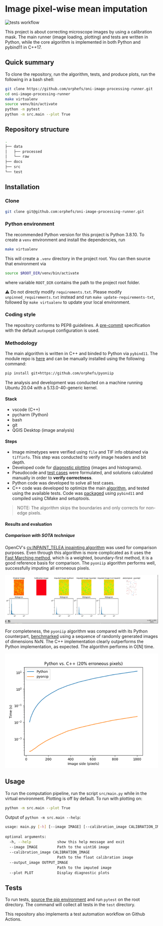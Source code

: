 Image pixel-wise mean imputation
================================



![tests workflow](https://github.com/orphefs/oni-image-processing-runner/actions/workflows/tests.yml/badge.svg)

This project is about correcting microscope images by using a calibration mask. The main runner (image
loading, plotting) and tests are written in Python, while the core algorithm is implemented in both Python and
pybind11 in C++17.

## Quick summary

To clone the repository, run the algorithm, tests, and produce plots, run the following in a bash shell:

```bash
git clone https://github.com/orphefs/oni-image-processing-runner.git
cd oni-image-processing-runner
make virtualenv
source venv/bin/activate
python -m pytest
python -m src.main --plot True
```

## Repository structure

```bash
.
├── data
│   ├── processed
│   └── raw
├── docs
├── src
└── test
```

## Installation

### Clone

```bash
git clone git@github.com:orphefs/oni-image-processing-runner.git
```

### Python environment

The recommended Python version for this project is Python 3.8.10. To create a `venv` environment and install the
dependencies, run

```bash
make virtualenv
```

This will create a `.venv` directory in the project root. You can then source that environment via

```bash
source $ROOT_DIR/venv/bin/activate
```

where variable `ROOT_DIR` contains the path to the project root folder.

:warning: Do not directly modify `requirements.txt`. Please modify `unpinned_requirements.txt` instead and
run `make update-requirements-txt`, followed by `make virtualenv` to update your local environment.

### Coding style

The repository conforms to PEP8 guidelines. A [pre-commit](.pre-commit-config.yaml) specification with the
default `autopep8` configuration is used.

### Methodology

The main algorithm is written in C++ and binded to Python via `pybind11`. The module repo
is [here](https://github.com/orphefs/pyoniip) and can be manually installed using the following command:

```bash
pip install git+https://github.com/orphefs/pyoniip
```

The analysis and development was conducted on a machine running Ubuntu 20.04 with a 5.13.0-40-generic kernel.

#### Stack

- vscode (C++)
- pycharm (Python)
- bash
- git
- QGIS Desktop (image analysis)

#### Steps

- Image mimetypes were verified using `file` and TIF info obtained via `tiffinfo`. This step was conducted to
  verify image headers and bit depth.
- Developed code for [diagnostic plotting](src/utils.py) (images and histograms).
- Pseudocode and [test cases](test/test_impute_image.py) were formulated, and solutions calculated manually in
  order to **verify correctness**.
- Python code was developed to solve all test cases.
- C++ code was developed to optimize the main [algorithm](src/algorithm.py), and tested using the available
  tests. Code was [packaged](https://github.com/orphefs/pyoniip) using `pybind11` and compiled using CMake and
  setuptools.

> NOTE: The algorithm skips the boundaries and only corrects for non-edge pixels.

#### Results and evaluation

##### Comparison with SOTA technique

OpenCV's [cv.INPAINT_TELEA inpainting algorithm](https://docs.opencv.org/4.x/df/d3d/tutorial_py_inpainting.html)
was used for comparison purposes. Even through this algorithm is more complicated as it uses
the [Fast Marching method](http://www.olivier-augereau.com/docs/2004JGraphToolsTelea.pdf), which is a
weighted, boundary-first method, it is a good reference basis for comparison. The `pyoniip` algorithm performs
well, successfully imputing all erroneous pixels.

![alt text](pyoniip_results.gif "Results on sample image and comparison with SOTA")

For completeness, the `pyoniip` algorithm was compared with its Python
counterpart, [benchmarked](src/benchmarking.py) using a sequence of randomly generated images of dimensions
NxN. The C++ implementation clearly outperforms the Python implementation, as expected. The algorithm performs
in O[N] time.

![alt text](comparison.png "Comparison between Python and C++ implementation")

## Usage

To run the computation pipeline, run the script `src/main.py` while in the virtual environment. Plotting is
off by default. To run with plotting on:

```bash
python -m src.main --plot True
```

Output of `python -m src.main --help`:

```bash
usage: main.py [-h] [--image IMAGE] [--calibration_image CALIBRATION_IMAGE] [--output_image OUTPUT_IMAGE] [--plot PLOT]

optional arguments:
  -h, --help            show this help message and exit
  --image IMAGE         Path to the uint16 image
  --calibration_image CALIBRATION_IMAGE
                        Path to the float calibration image
  --output_image OUTPUT_IMAGE
                        Path to the imputed image
  --plot PLOT           Display diagnostic plots

```

## Tests

To run tests, [source the pip environment](#installation) and run `pytest` on the root directory. The command
will collect all tests in the `test` directory.

This repository also implements a test automation workflow on Github Actions.
